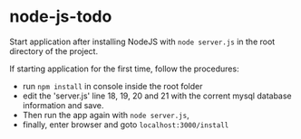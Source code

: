 # node-js-todo

Start application after installing NodeJS with `node server.js` in the root directory of the project.

If starting application for the first time, follow the procedures:
- run `npm install` in console inside the root folder
- edit the 'server.js' line 18, 19, 20 and 21 with the corrent mysql database information and save.
- Then run the app again with `node server.js`, 
- finally, enter browser and goto `localhost:3000/install`
